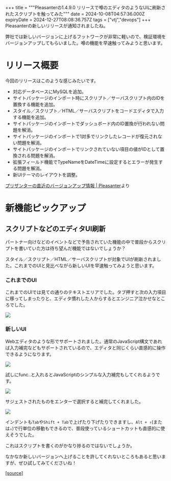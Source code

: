 +++
title = """Pleasanterの1.4.9.0 リリースで噂のエディタのようなUIに刷新されたスクリプトを触ってみた"""
date = 2024-10-08T04:57:36.000Z
expiryDate = 2024-12-27T08:08:36.757Z
tags = ["vtj","devops"]
+++
Pleasanterの新しいリリースが通知されましたね。

弊社では新しいバージョンに上げるフットワークが非常に軽いので、検証環境をバージョンアップしてもらいました。噂の機能を早速触ってみようと思います。

リリース概要
======

今回のリリースはこのような感じみたいです。

*   対応データベースにMySQLを追加。
*   サイトパッケージのインポート時にスクリプト／サーバスクリプト内のIDを置換する機能を追加。
*   スタイル／スクリプト／HTML／サーバスクリプトをコードエディタで入力する機能を追加。
*   サイトパッケージのインポートでダッシュボード内のID置換が行われない問題を解消。
*   サイトパッケージのインポートで1対多でリンクしたレコードが復元されない問題を解消。
*   サイトパッケージのインポートでリンクされていない項目の値がIDとして置換される問題を解消。
*   拡張フィールド機能でTypeNameをDateTimeに設定するとエラーが発生する問題を解消。
*   新UIテーマのレイアウトを調整。

[プリザンターの直近のバージョンアップ情報 | Pleasanter](https://pleasanter.org/ja/manual/release-notes-core)より

新機能ピックアップ
=========

スクリプトなどのエディタUI刷新
----------------

パートナー向けなどのイベントなどで予告されていた機能の中で普段からスクリプトを書いていた方は待ち望んだ機能ではないでしょうか？

スタイル／スクリプト／HTML／サーバスクリプトが対象でUIが刷新されました。これまでのUIと見比べながら新しいUIを早速触ってみようと思います。

### これまでのUI

これまでのUIでは見ての通りのテキストエリアでした。タブ押すと次の入力項目に移ってしまったりと、エディタ慣れした人からするとエンジニア泣かせなところでした。

![](https://cdn-ak.f.st-hatena.com/images/fotolife/v/virtualtech/20241008/20241008140219.png)

### 新しいUI

Webエディタのような形でサポートされました。通常のJavaScript構文であれば入力補完などもサポートされているので、エディタと同じくらい直感的に操作できるようになります。

![](https://cdn-ak.f.st-hatena.com/images/fotolife/v/virtualtech/20241008/20241008140223.png)

試しにfunc..と入れるとJavaScriptのシンプルな入力補完もしてくれるようです。

![](https://cdn-ak.f.st-hatena.com/images/fotolife/v/virtualtech/20241008/20241008140230.png)

サジェストされたものをエンターで選択すると補完してくれました。

![](https://cdn-ak.f.st-hatena.com/images/fotolife/v/virtualtech/20241008/20241008140227.png)

インデントも`Tab`や`Shift + Tab`で上げたり下げたりできますし、`Alt + ↑`(または`↓`)で行単位の移動もできるので、普段使っているショートカットも直感的に使えそうでした。

これはスクリプトを書くのがかなり捗るのではないでしょうか。

なかなか新しいバージョンへ上げることを許してくれないところもあると思いますが、ぜひ試してみてくださいね！

[[source]](https://devops-blog.virtualtech.jp/entry/20241008/1728363456)
